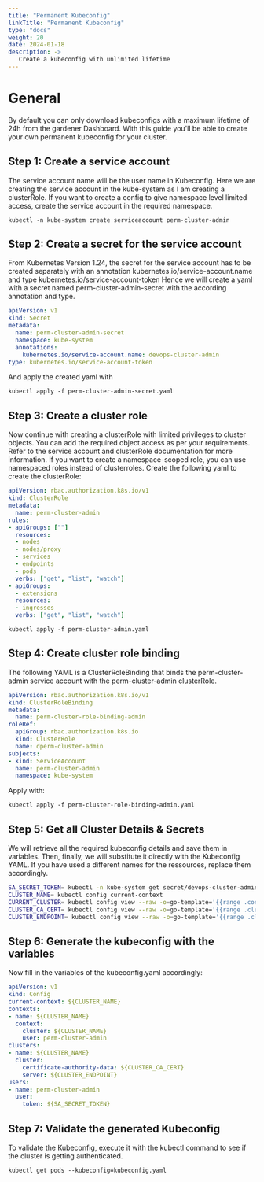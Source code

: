 ```yaml
---
title: "Permanent Kubeconfig"
linkTitle: "Permanent Kubeconfig"
type: "docs"
weight: 20
date: 2024-01-18
description: ->
   Create a kubeconfig with unlimited lifetime
---
```


# General
By default you can only download kubeconfigs with a maximum lifetime of 24h from the gardener Dashboard. With this guide you'll be able to create your own permanent kubeconfig for your cluster.

## Step 1: Create a service account
The service account name will be the user name in Kubeconfig. Here we are creating the service account in the kube-system as I am creating a clusterRole. If you want to create a config to give namespace level limited access, create the service account in the required namespace.

`kubectl -n kube-system create serviceaccount perm-cluster-admin`

## Step 2: Create a secret for the service account
From Kubernetes Version 1.24, the secret for the service account has to be created separately with an annotation kubernetes.io/service-account.name and type kubernetes.io/service-account-token
Hence we will create a yaml with a secret named perm-cluster-admin-secret with the according annotation and type.

```yaml
apiVersion: v1
kind: Secret
metadata:
  name: perm-cluster-admin-secret
  namespace: kube-system
  annotations:
    kubernetes.io/service-account.name: devops-cluster-admin
type: kubernetes.io/service-account-token
```

And apply the created yaml with

`kubectl apply -f perm-cluster-admin-secret.yaml`

## Step 3: Create a cluster role
Now continue with creating a clusterRole with limited privileges to cluster objects. You can add the required object access as per your requirements. Refer to the service account and clusterRole documentation for more information.
If you want to create a namespace-scoped role, you can use namespaced roles instead of clusterroles.
Create the following yaml to create the clusterRole:

```yaml
apiVersion: rbac.authorization.k8s.io/v1
kind: ClusterRole
metadata:
  name: perm-cluster-admin
rules:
- apiGroups: [""]
  resources:
  - nodes
  - nodes/proxy
  - services
  - endpoints
  - pods
  verbs: ["get", "list", "watch"]
- apiGroups:
  - extensions
  resources:
  - ingresses
  verbs: ["get", "list", "watch"]
```

`kubectl apply -f perm-cluster-admin.yaml`


## Step 4: Create cluster role binding
The following YAML is a ClusterRoleBinding that binds the perm-cluster-admin service account with the perm-cluster-admin clusterRole.

```yaml
apiVersion: rbac.authorization.k8s.io/v1
kind: ClusterRoleBinding
metadata:
  name: perm-cluster-role-binding-admin
roleRef:
  apiGroup: rbac.authorization.k8s.io
  kind: ClusterRole
  name: dperm-cluster-admin
subjects:
- kind: ServiceAccount
  name: perm-cluster-admin
  namespace: kube-system
```

Apply with:

`kubectl apply -f perm-cluster-role-binding-admin.yaml`

## Step 5: Get all Cluster Details & Secrets

We will retrieve all the required kubeconfig details and save them in variables. Then, finally, we will substitute it directly with the Kubeconfig YAML.
If you have used a different names for the ressources, replace them accordingly.

```bash
SA_SECRET_TOKEN= kubectl -n kube-system get secret/devops-cluster-admin-secret -o=go-template='{{.data.token}}' | base64 --decode
CLUSTER_NAME= kubectl config current-context
CURRENT_CLUSTER= kubectl config view --raw -o=go-template='{{range .contexts}}{{if eq .name "'''${CLUSTER_NAME}'''"}}{{ index .context "cluster" }}{{end}}{{end}}'
CLUSTER_CA_CERT= kubectl config view --raw -o=go-template='{{range .clusters}}{{if eq .name "'''${CURRENT_CLUSTER}'''"}}"{{with index .cluster "certificate-authority-data" }}{{.}}{{end}}"{{ end }}{{ end }}'
CLUSTER_ENDPOINT= kubectl config view --raw -o=go-template='{{range .clusters}}{{if eq .name "'''${CURRENT_CLUSTER}'''"}}{{ .cluster.server }}{{end}}{{ end }}'
```

## Step 6: Generate the kubeconfig with the variables

Now fill in the variables of the kubeconfig.yaml accordingly:

```yaml
apiVersion: v1
kind: Config
current-context: ${CLUSTER_NAME}
contexts:
- name: ${CLUSTER_NAME}
  context:
    cluster: ${CLUSTER_NAME}
    user: perm-cluster-admin
clusters:
- name: ${CLUSTER_NAME}
  cluster:
    certificate-authority-data: ${CLUSTER_CA_CERT}
    server: ${CLUSTER_ENDPOINT}
users:
- name: perm-cluster-admin
  user:
    token: ${SA_SECRET_TOKEN}
```

## Step 7: Validate the generated Kubeconfig

To validate the Kubeconfig, execute it with the kubectl command to see if the cluster is getting authenticated.

`kubectl get pods --kubeconfig=kubeconfig.yaml`